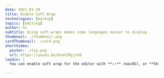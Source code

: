 ```yaml
---
date: 2021-01-20
title: Enable Soft Wrap
technologies: [markup]
topics: [editing]
author: hs
subtitle: Using soft-wraps makes some languages easier to display
thumbnail: ./thumbnail.png
cardThumbnail: ./card.png
shortVideo:
  poster: ./tip.png
  url: https://youtu.be/8veVJRyjcK8
leadin: |
  You can enable soft wrap for the editor with **⇧⇧** (macOS), or **Shift+Shift* (Windows/Linux), for the Search Everywhere dialogue, and then typing in 'soft wrap'. You can also go to Preferences/Settings > Editor > General to enable Soft Wraps for more file types by default.

---
```

